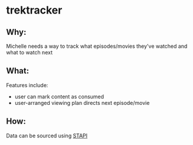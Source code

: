 # trektracker
 
## Why:
Michelle needs a way to track what episodes/movies they've watched and what to watch next

## What:
Features include:
- user can mark content as consumed
- user-arranged viewing plan directs next episode/movie

## How:
Data can be sourced using [STAPI](https://github.com/cezarykluczynski/stapi)
